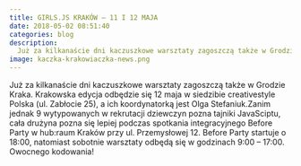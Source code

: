 ```yaml
---
title: GIRLS.JS KRAKÓW – 11 I 12 MAJA
date: 2018-05-02 08:51:40
categories: blog
description:
  Już za kilkanaście dni kaczuszkowe warsztaty zagoszczą także w Grodzie Kraka. Krakowska edycja odbędzie się 12 maja w siedzibie creativestyle Polska (ul. Zabłocie 25), a ich koordynatorką jest Olga Stefaniuk.
image: kaczka-krakowiaczka-news.png
---
```

Już za kilkanaście dni kaczuszkowe warsztaty zagoszczą także w Grodzie Kraka. Krakowska edycja odbędzie się 12 maja w siedzibie creativestyle Polska (ul. Zabłocie 25), a ich koordynatorką jest Olga Stefaniuk.Zanim jednak 9 wytypowanych w rekrutacji dziewczyn pozna tajniki JavaSciptu, cała drużyna pozna się lepiej podczas spotkania integracyjnego Before Party w hub:raum Kraków przy ul. Przemysłowej 12. Before Party startuje o 18:00, natomiast sobotnie warsztaty odbędą się w godzinach 9:00 – 17:00. Owocnego kodowania!
